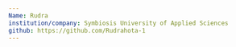 ```yaml
---
Name: Rudra
institution/company: Symbiosis University of Applied Sciences
github: https://github.com/Rudrahota-1
---
```

